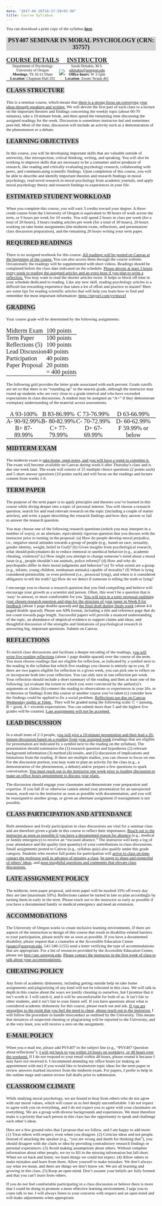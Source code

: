 ```yaml
---
date: "2017-06-26T18:27:58+01:00"
title: Course Syllabus 
---
```

<style>

@import url('https://fonts.googleapis.com/css2?family=Courier+Prime:wght@700&family=Crimson+Pro:wght@200&family=Patua+One&display=swap');

h1{
font-family:'Patua One', cursive;
}

body{
font-family: 'Crimson Pro', serif;
font-size: 11px;
}

.pattern span {
    margin-left: 0.125rem;
    font-size: 12px;
}

.library-desc {
    font-size: 11px;
}


.my-smaller-font{
font-size: 10px;
}

.heatMap {
}
.heatMap th {
background: #D3D3D3;
word-wrap: break-word;
text-align: center;

}


.noBold th {
word-wrap: break-word;
text-align: center;
font-weight:normal;
border: 0px;
    padding: 3px;

}

.noBold td {
  border: 0px;
      padding: 3px;

}

.noBorders {
}
.noBorders th {
word-wrap: break-word;
text-align: center;
font-weight:normal;
border: 0px;
padding: 0px;

}

.noBorders td {
  border: 0px;
  padding: 0px;

}


</style>
You can download a print copy of the syllabus [<u><b>here</b></u>](/pdf/SPRING2022_Moral_Psychology_Syllabus.pdf).


<div class="noBorders">

<div class="heatMap">

|**PSY407 SEMINAR IN MORAL PSYCHOLOGY (CRN: 35757)**|
|:-:|
</div>

|<u>**COURSE DETAILS**</u>||<u>**INSTRUCTOR**</u>|
|:--------:|:-------:|:-------:|
|<div class="my-smaller-font"> Department of Psychology <br> University of Oregon <br> **Meetings**: Th 10-11:50am <br> **Location**: Chapman Hall 202 </div>| ![](/my_images/trolley.jpg)| <div class="my-smaller-font">Sarah Dimakis, M.S. <br> sdimakis@uoregon.edu <br> **Office hours**: W 3-5pm <br> **Location**: Zoom/ Straub 461 </div>|

<div>

<div class="heatMap">

|**CLASS STRUCTURE**|
|:-:|
</div>

  This is a seminar course, which means that <u>there is a strong focus on conveying your ideas through speaking and writing.</u> We will devote the first part of each class to a lecture on the important theories and findings concerning the weekly topic (about 60-70 minutes), take a 10-minute break, and then spend the remaining time discussing the assigned readings for the week. Discussion is sometimes instructor-led and sometimes peer-led. Most of the time, discussion will include an activity such as a demonstration of the phenomenon or a debate.

<div class="heatMap">

|**LEARNING OBJECTIVES**|
|:-:|
</div>

In this course, you will be developing important skills that are valuable outside of university, like introspection, critical thinking, writing, and speaking. You will also be working to improve skills that are necessary to be a consumer and/or producer of research, like reading and critically evaluating psychology research, collaborating with peers, and communicating scientific findings. Upon completion of this course, you will be able to describe and identify important theories and research findings in moral psychology, read novel research in moral psychology from academic journals, and apply moral psychology theory and research findings to experiences in your life. 


<div class="heatMap">

|**ESTIMATED STUDENT WORKLOAD**|
|:-:|
</div>

When you complete this course, you will earn 3 credits toward your degree. A three-credit course from the University of Oregon is equivalent to 90 hours of work across the term, or 9 hours per week for 10 weeks. You will spend 2 hours in class per week (for a total of 20 hours), 3 hours reading articles per week (for a total of 30 hours), 20 hours working on take home assignments (the midterm exam, reflections, and  presentation/ class discussion preparation), and the remaining 20 hours writing your term paper. 

<div class="heatMap">

|**REQUIRED READINGS**|
|:-:|
</div>

There is no assigned textbook for this course. <u>All readings will be posted on Canvas at the beginning of the course.</u> You can also access them through the course website. Occasionally the readings will be supplemented with short videos. Readings should be completed before the class date indicated on the schedule. <u>Please devote at least 3 hours every week to reading the assigned articles and an extra hour if you plan to write a reflection.</u> You may want to read the shorter articles twice. It helps to block off time in your schedule dedicated to reading. Like any new skill, reading psychology articles is a difficult but rewarding experience that takes a lot of effort and practice to master! Here are some tips for reading scientific articles that will help you learn how to find and remember the most important information: https://tinyurl.com/yvrmzzzf 

<div class="heatMap">

|**GRADING**|
|:-:|
</div>

Your course grade will be determined by the following assignments: 

<div class="noBorders">

||Midterm Exam|100 points||
|:-|:-|:-|:-|
||Term Paper|100 points||
||Reflections (5)|100 points||
||Lead Discussion|40 points||
||Participation|40 points||
||Paper Proposal|20 points||
|||= 400 points||
</div>

The following grid provides the letter grade associated with each percent. Grade cutoffs are set so that there is no “rounding up” to the nearest grade, although the instructor may round up students who are very close to a grade interval and who have exceeded expectations in class discussions. A student may be assigned an “A+” if they demonstrate exemplary understanding of the material across assessments.

<div class="noBold">

|A 93-100%|		B 83-86.99%|		C 73-76.99%| 		D 63-66.99%| 
|:--:|:--:|:--:|:--:|
|A- 90-92.99% |		B- 80-82.99% |		C- 70-72.99% |D- 60-62.99% |
B+ 87-89.99% |C+ 77-79.99%| 		D+ 67-69.99% |	F 59.99% or below |
</div>

<div class="heatMap">

|**MIDTERM EXAM**|
|:-:|
</div>

The midterm exam is <u>take-home, open notes, and you will have a week to complete it.</u> The exam will become available on Canvas during week 6 after Thursday's class and is due one week later. The exam will consist of 25 multiple choice questions (2 points each) and 5 short answer questions (10 points each) and will focus on the readings and lecture content from weeks 1-6.

<div class="heatMap">

|**TERM PAPER**|
|:-:|
</div>

The purpose of the term paper is to apply principles and theories you’ve learned in this course while diving deeper into a topic of personal interest. You will choose a research question, search for and read relevant research on the topic (including a couple of starter articles), and write a paper describing the research findings and how they answer or fail to answer the research question. 

You may choose one of the following research questions (which you may interpret in a number of ways), or an alternate, equivalently rigorous question that you discuss with the instructor prior to turning in the proposal: (a) How do people develop moral prejudice, i.e., negative moral attitudes towards a group of people (e.g., based on race, sexuality, gender identity, weight, belief in God)? (b) Given insights from psychological research, what should policymakers do to reduce immoral or unethical behavior (e.g., academic cheating, violence)? (c) How might you attempt to change someone’s mind about a moral issue (e.g., people shouldn’t eat animals, police reform)? (d) How and why do psychopaths differ in their moral judgments and behavior?  (e) To what extent are a group (e.g., infants, young children, nonhuman animals) capable of morality? (f) When is lying considered permissible, or even preferred (i.e., prosocial lying), and when is it considered obligatory to tell the truth? (g) How do we detect if someone is telling the truth or lying?

I encourage you to choose a research question that you find compelling and believe will encourage your growth as a scientist and person. Often, this won’t be a question that is ‘easy’ to answer, or most comfortable for you. <u>You will turn in a topic proposal outlining your chosen research question and plan for the structure of your paper in Week 8 for feedback</u> (about 1 page double spaced) and <u>the final draft during finals week</u> (about 4-6 paged double spaced). Please use APA format, including a title and reference page that do not count towards page length. Successful papers will provide a nuanced understanding of the topic, an abundance of empirical evidence to support claims and ideas, and thoughtful discussion of the strengths and limitations of psychological research in answering big, important questions. Submit on Canvas.

<div class="heatMap">

|**REFLECTIONS**|
|:-:|
</div>

To enrich class discussions and facilitate a deeper encoding of the readings, <u>you will write five reading reflections</u> (about 1 page double spaced) over the course of the term. You must choose readings that are eligible for reflection, as indicated by a symbol next to the reading in the syllabus but which five readings you choose is entirely up to you. If there are two papers eligible for reflection in a given week, you can pick one to reflect on or incorporate both into your reflection. You can only turn in one reflection per week. Your reflection should include a short summary of the reading and then at least one of the following: (a) evaluate the extent to which you were convinced by the author(s)’s arguments or claims (b) connect the reading to observations or experiences in your life, or to theories or findings from this course or another course you’ve taken (c) consider how the findings could be applied to fix a social problem. <u>Reflections are due on Canvas Wednesday nights at 10pm </u>. They will be graded using the following scale: C = passing, B = good, A = exceeds expectations. You can submit more than 5 and the highest five grades will be counted. <u>Late assignments will not be accepted.</u>

<div class="heatMap">

|**LEAD DISCUSSION**|
|:-:|
</div>

In a small team of 2-3 people, <u>you will give a 10-minute presentation and then lead a 20-minute discussion based on a reading from your assigned week</u> (readings that are eligible for presentation are indicated by a symbol next to the reading on the syllabus). The presentation should summarize the (1) research question and hypotheses (2) relevant background information (3) method (4) results, and (5) discussion of implications and limitations from the reading. If there are multiple studies, you can choose to focus on one. For the discussion portion, you may want to plan an activity for the class (e.g., a demonstration of the phenomenon, a debate) and/or prepare a few questions to spark conversation. <u>You must reach out to the instructor one week prior to leading discussion to make an office hours appointment to discuss your plans </u>.

The discussion should engage your classmates and demonstrate your preparation and expertise. If you fall ill or otherwise cannot attend your presentation for an unexpected reason, reach out to the instructor as soon as possible with documentation, and you will be reassigned to another group, or given an alternate assignment if reassignment is not possible. 

<div class="heatMap">

|**CLASS PARTICIPATION AND ATTENDANCE**|
|:-:|
</div>

Both attendance and lively participation in class discussions are vital for a seminar class and are therefore given a grade in this course to reflect their importance. <u>Reach out to the instructor as soon as possible if you have a documented reason for absence</u> (e.g., medical or family emergency) to receive an “excused absence.” The instructor will keep a log of your attendance and the quality (not quantity) of your contributions to class discussions. Small assignments posted to Canvas (e.g., syllabus quiz) also qualify under this grade category. Students who receive full points for participation will <u>arrive to class on time</u>, <u>contact the professor well in advance of missing a class</u>, <u>be eager to share and respectful of others’ ideas</u>, and <u>pose insightful questions and comments that elevate class discussions.</u>

<div class="heatMap">

|**LATE ASSIGNMENT POLICY**|
|:-:|
</div>

The midterm, term paper proposal, and term paper will be marked 10% off every day they are late (maximum 50%). Reflections cannot be turned in late so plan accordingly by turning them in early in the term. Please reach out to the instructor as early as possible if you have a documented family or medical emergency and need an extension.

<div class="heatMap">

|**ACCOMMODATIONS**|
|:-:|
</div>
 
The University of Oregon works to create inclusive learning environments. If there are aspects of the instruction or design of this course that result in disability-related barriers to your participation, please notify me as soon as possible. If you have a documented disability, please request that a counselor at the Accessible Education Center (uoaec@uoregon.edu, 541-346-1155) send a letter verifying the type of accommodations that are appropriate. For a list of resources provided by the Accessible Education Center, please see http://aec.uoregon.edu. <u> Please contact the instructor in the first week of class to talk about your accommodations.</u>

<div class="heatMap">

|**CHEATING POLICY**|
|:-:|
</div>


Any form of academic dishonesty, including getting outside help on take home assignments and plagiarizing of any kind will not be tolerated in this class. We will talk in depth in this course about the ways we justify cheating to ourselves, but I promise that it isn’t worth it. I will catch it, and it will be uncomfortable for both of us. It isn’t fair to other students, and it isn’t fair to your future self. If you have questions about what is considered academic dishonesty for this course, please reach out and ask. <u>If you are struggling to the point that you feel the need to cheat, please reach out to the instructor.</u> I will follow the procedure to handle misconduct as outlined by the University. This means that instances of suspected cheating or plagiarizing will be reported to the University, and at the very least, you will receive a zero on the assignment.

<div class="heatMap">

|**E-MAIL POLICY**|
|:-:|
</div>


When you e-mail me, please add PSY407 in the subject line (e.g., “PSY407 Question about reflections”). <u>I will get back to you within 24 hours on workdays, or 48 hours over the weekend.</u> If I do not respond to your email within 48 hours, please resend it because I may have not received it. I recommend attending my office hours (or making an appointment with me) if you would like to brainstorm topic ideas for the term paper or review answers marked incorrect from the midterm exam. For papers, I prefer to help in the outline stage and cannot review full drafts prior to submission.

<div class="heatMap">

|**CLASSROOM CLIMATE**|
|:-:|
</div>

While studying moral psychology, we are bound to hear from others who do not agree with our moral values, which will cause us to feel deeply uncomfortable. I do not expect to agree with you on everything, and I do not expect you to agree with your classmates on everything. We are a group with diverse backgrounds and experiences. We must therefore make it a priority that each person in this class has the opportunity to speak and challenge each other’s ideas. 

Here are a few ground rules that I propose that we follow, and I am happy to add more: (1) Treat others with respect, even when you disagree. (2) Criticize ideas and not people. Instead of attacking the speaker (e.g., “you are wrong and dumb for thinking that”), you should disagree with the claim or idea by providing contradictory research findings or personal experiences. (3) Avoid making assumptions about others. Without complete information about other people, we try to fill in the missing information but fall short. When we sit back and listen, we learn things we could not expect. (4) Allow others to make mistakes and learn from them. Allow yourself to make mistakes. We don’t always say what we mean, and there are things we don’t know yet. We are all learning and growing in this class. (5) Keep an open mind. Don’t assume your beliefs are fully formed and that you can’t learn from others. 

If you do not feel comfortable participating in a class discussion or believe there is more that I could be doing to promote a more effective learning environment, I urge you to come talk to me. I will always listen to your concerns with respect and an open mind and will make adjustments when appropriate.

